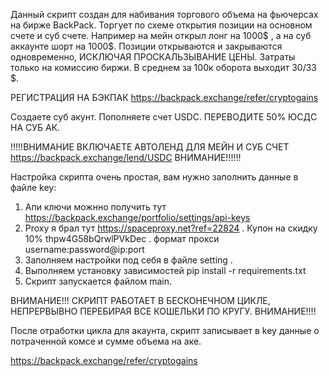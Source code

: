 Данный скрипт создан для набивания торгового объема на фьючерсах на бирже BackPack.
Торгует по схеме открытия позиции на основном счете и суб счете. Например на мейн открыл лонг на 1000$ , а на суб аккаунте шорт на 1000$.
Позиции открываются и закрываются одновременно, ИСКЛЮЧАЯ ПРОСКАЛЬЗЫВАНИЕ ЦЕНЫ.
Затраты только на комиссию биржи. В среднем за 100к оборота выходит 30/33 $.

РЕГИСТРАЦИЯ НА БЭКПАК https://backpack.exchange/refer/cryptogains

Создаете суб акунт. Пополняете счет USDC. ПЕРЕВОДИТЕ 50% ЮСДС НА СУБ АК.

!!!!!ВНИМАНИЕ     ВКЛЮЧАЕТЕ АВТОЛЕНД ДЛЯ МЕЙН И СУБ СЧЕТ https://backpack.exchange/lend/USDC      ВНИМАНИЕ!!!!!!

Настройка скрипта очень простая, вам нужно заполнить данные в файле key:
1. Апи ключи можнно получить тут https://backpack.exchange/portfolio/settings/api-keys
2. Proxy я брал тут https://spaceproxy.net?ref=22824 . Купон на скидку 10% thpw4G58bQrwlPVkDec . формат прокси username:password@ip:port
3. Заполняем настройки под себя в файле setting .
4. Выполняем установку зависимостей  pip install -r requirements.txt
5. Скрипт запускается файлом main.

ВНИМАНИЕ!!!  СКРИПТ РАБОТАЕТ В БЕСКОНЕЧНОМ ЦИКЛЕ, НЕПРЕРВЫВНО ПЕРЕБИРАЯ ВСЕ КОШЕЛЬКИ ПО КРУГУ.  ВНИМАНИЕ!!!!

После отработки цикла для акаунта, скрипт записывает в key данные о потраченной комсе и сумме объема на аке.

https://backpack.exchange/refer/cryptogains
